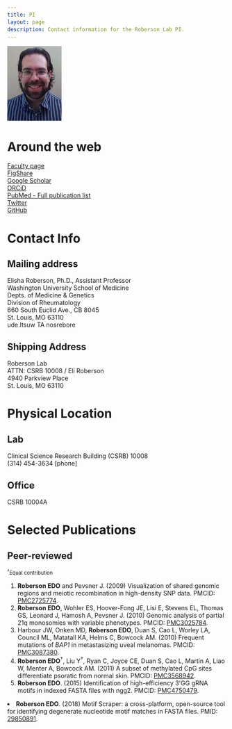```yaml
---
title: PI
layout: page
description: Contact information for the Roberson Lab PI.
---
```


<div id="maintext">

<img src="images/people/pi.jpg" alt="PI pic" width="125px" height="172px">

<h1>Around the web</h1>
<a href="http://www.rheumatology.wustl.edu/faculty/research-faculty/eroberson.html">Faculty page</a><br>
<a href="https://figshare.com/authors/Elisha_Roberson/98532">FigShare</a><br>
<a href="https://scholar.google.com/citations?user=Ny14EfMAAAAJ&hl=en">Google Scholar</a><br>
<a href="https://orcid.org/0000-0001-5921-2399">ORCiD</a><br>
<a href="https://www.ncbi.nlm.nih.gov/pubmed/?term=Roberson+Elisha[au]">PubMed - Full publication list</a><br>
<a href="https://twitter.com/thatdnaguy">Twitter</a><br>
<a href="https://github.com/RobersonLab">GitHub</a><br>

<h1>Contact Info</h1>
<h2>Mailing address</h2>
Elisha Roberson, Ph.D., Assistant Professor<br>
Washington University School of Medicine<br>
Depts. of Medicine & Genetics<br>
Division of Rheumatology<br>
660 South Euclid Ave., CB 8045<br>
St. Louis, MO 63110<br>
<span class="reverse"> ude.ltsuw TA nosrebore </span>

<h2>Shipping Address</h2>
Roberson Lab<br>
ATTN: CSRB 10008 / Eli Roberson<br>
4940 Parkview Place<br>
St. Louis, MO 63110

<h1>Physical Location</h1>

<h2>Lab</h2>
Clinical Science Research Building (CSRB) 10008<br>
(314) 454-3634 [phone]<br>

<h2>Office</h2>
CSRB 10004A<br>

<h1>Selected Publications</h1>
<h2>Peer-reviewed</h2>
<small><sup>&dagger;</sup>Equal contribution</small>
<ol>
<li><strong>Roberson EDO</strong> and Pevsner J. (2009) Visualization of shared genomic regions and meiotic recombination in high-density SNP data. PMCID: <a href="http://www.ncbi.nlm.nih.gov/pmc/articles/PMC2725774/">PMC2725774</a>.</li>
<li><strong>Roberson EDO</strong>, Wohler ES, Hoover-Fong JE, Lisi E, Stevens EL, Thomas GS, Leonard J, Hamosh A, Pevsner J. (2010) Genomic analysis of partial 21q monosomies with variable phenotypes. PMCID: <a href="http://www.ncbi.nlm.nih.gov/pmc/articles/PMC3025784/">PMC3025784</a>.</li>
<li>Harbour JW, Onken MD, <strong>Roberson EDO</strong>, Duan S, Cao L, Worley LA, Council ML, Matatall KA, Helms C, Bowcock AM. (2010) Frequent mutations of <i>BAP1</i> in metastasizing uveal melanomas. PMCID: <a href="http://www.ncbi.nlm.nih.gov/pmc/articles/PMC3087380/">PMC3087380</a>.</li>
<li><strong>Roberson EDO</strong><sup>&dagger;</sup>, Liu Y<sup>&dagger;</sup>, Ryan C, Joyce CE, Duan S, Cao L, Martin A, Liao W, Menter A, Bowcock AM. (2011) A subset of methylated CpG sites differentiate psoratic from normal skin. PMCID: <a href="http://www.ncbi.nlm.nih.gov/pmc/articles/PMC3568942/">PMC3568942</a>.</li>
<li><strong>Roberson EDO</strong>. (2015) Identification of high-efficiency 3&#39;GG gRNA motifs in indexed FASTA files with ngg2. PMCID: <a href="https://www.ncbi.nlm.nih.gov/pmc/articles/PMC4750479/">PMC4750479</a>.</li>
</ol>
<li><strong>Roberson EDO</strong>. (2018) Motif Scraper: a cross-platform, open-source tool for identifying degenerate nucleotide motif matches in FASTA files. PMID: <a href="https://www.ncbi.nlm.nih.gov/pubmed/29850891">29850891</a>.</li>

